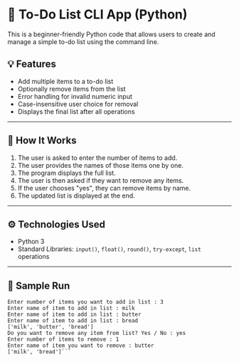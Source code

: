 # 📝 To-Do List CLI App (Python)

This is a beginner-friendly Python code that allows users to create and manage a simple to-do list using the command line.

## 💡 Features

- Add multiple items to a to-do list
- Optionally remove items from the list
- Error handling for invalid numeric input
- Case-insensitive user choice for removal
- Displays the final list after all operations

---

## 🚀 How It Works

1. The user is asked to enter the number of items to add.
2. The user provides the names of those items one by one.
3. The program displays the full list.
4. The user is then asked if they want to remove any items.
5. If the user chooses "yes", they can remove items by name.
6. The updated list is displayed at the end.

---

## ⚙️ Technologies Used

- Python 3
- Standard Libraries: `input()`, `float()`, `round()`, `try-except`, `list` operations

---

## 🧪 Sample Run

```
Enter number of items you want to add in list : 3
Enter name of item to add in list : milk
Enter name of item to add in list : butter
Enter name of item to add in list : bread
['milk', 'butter', 'bread']
Do you want to remove any item from list? Yes / No : yes
Enter number of items to remove : 1
Enter name of item you want to remove : butter
['milk', 'bread']```
